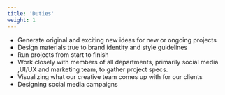 ```yaml
---
title: 'Duties'
weight: 1
---
```


- Generate original and exciting new ideas for new or ongoing projects
- Design materials true to brand identity and style guidelines
- Run projects from start to finish
- Work closely with members of all departments, primarily social media ,UI/UX and marketing team, to gather project specs.
- Visualizing what our creative team comes up with for our clients
- Designing social media campaigns